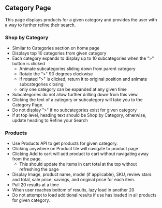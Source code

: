 ## Category Page
This page displays products for a given category and provides the user with a way to further refine their search.

### Shop by Category
 * Similar to Categories section on home page
 * Displays top 10 categories from given category
 * Each category expands to display up to 10 subcategories when the ">" button is clicked
   * Animate subcategories sliding down from parent category
   * Rotate the ">" 90 degrees clockwise
   * If rotated ">" is clicked, return it to original position and animate subcategories closing
   * only one category can be expanded at any given time
 * Subcategories do not allow further drilling down from this view
 * Clicking the text of a category or subcategory will take you to the Category Page.
 * Do not display ">" if no subcategories exist for given category
 * if at top level, heading text should be Shop by Category, otherwise, update heading to Refine your Search

 ### Products
 * Use Products API to get products for given category.
 * Clicking anywhere on Product tile will navigate to product page
 * Clicking Add to cart will add product to cart without navigating away from the page.
   * This should update the items in cart total at the top without refreshing the page
 * Display Image, product name, model (if applicable), SKU, review stars and total, sale price, savings, and original price for each item.
 * Pull 20 results at a time
 * When user reaches bottom of results, lazy load in another 20
 * Do not attempt to load additional results if use has loaded in all products for given category.
